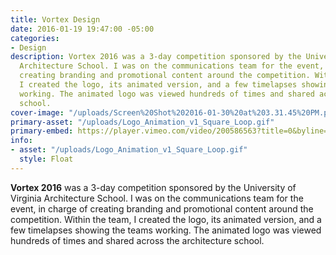 ```yaml
---
title: Vortex Design
date: 2016-01-19 19:47:00 -05:00
categories:
- Design
description: Vortex 2016 was a 3-day competition sponsored by the University of Virginia
  Architecture School. I was on the communications team for the event, in charge of
  creating branding and promotional content around the competition. Within the team,
  I created the logo, its animated version, and a few timelapses showing the teams
  working. The animated logo was viewed hundreds of times and shared across the architecture
  school.
cover-image: "/uploads/Screen%20Shot%202016-01-30%20at%203.31.45%20PM.png"
primary-asset: "/uploads/Logo_Animation_v1_Square_Loop.gif"
primary-embed: https://player.vimeo.com/video/200586563?title=0&byline=0&portrait=0
info:
- asset: "/uploads/Logo_Animation_v1_Square_Loop.gif"
  style: Float
---
```


**Vortex 2016** was a 3-day competition sponsored by the University of Virginia Architecture School. I was on the communications team for the event, in charge of creating branding and promotional content around the competition. Within the team, I created the logo, its animated version, and a few timelapses showing the teams working. The animated logo was viewed hundreds of times and shared across the architecture school.